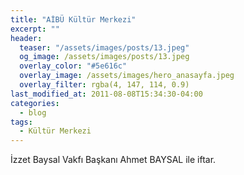 ```yaml
---
title: "AİBÜ Kültür Merkezi"
excerpt: ""
header:
  teaser: "/assets/images/posts/13.jpeg"
  og_image: /assets/images/posts/13.jpeg
  overlay_color: "#5e616c"
  overlay_image: /assets/images/hero_anasayfa.jpeg
  overlay_filter: rgba(4, 147, 114, 0.9)
last_modified_at: 2011-08-08T15:34:30-04:00
categories:
  - blog
tags:
  - Kültür Merkezi
---
```


İzzet Baysal Vakfı Başkanı Ahmet BAYSAL ile iftar.
